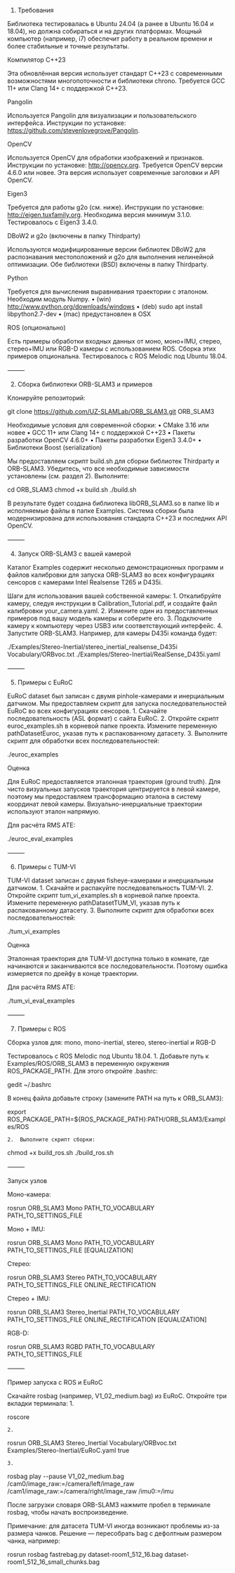 
1. Требования

Библиотека тестировалась в Ubuntu 24.04 (а ранее в Ubuntu 16.04 и 18.04), но должна собираться и на других платформах.
Мощный компьютер (например, i7) обеспечит работу в реальном времени и более стабильные и точные результаты.

Компилятор C++23

Эта обновлённая версия использует стандарт C++23 с современными возможностями многопоточности и библиотеки chrono.
Требуется GCC 11+ или Clang 14+ с поддержкой C++23.

Pangolin

Используется Pangolin для визуализации и пользовательского интерфейса.
Инструкции по установке: https://github.com/stevenlovegrove/Pangolin.

OpenCV

Используется OpenCV для обработки изображений и признаков.
Инструкции по установке: http://opencv.org.
Требуется OpenCV версии 4.6.0 или новее. Эта версия использует современные заголовки и API OpenCV.

Eigen3

Требуется для работы g2o (см. ниже).
Инструкции по установке: http://eigen.tuxfamily.org.
Необходима версия минимум 3.1.0. Тестировалось с Eigen3 3.4.0.

DBoW2 и g2o (включены в папку Thirdparty)

Используются модифицированные версии библиотек DBoW2 для распознавания местоположений и g2o для выполнения нелинейной оптимизации.
Обе библиотеки (BSD) включены в папку Thirdparty.

Python

Требуется для вычисления выравнивания траектории с эталоном.
Необходим модуль Numpy.
	•	(win) http://www.python.org/downloads/windows
	•	(deb) sudo apt install libpython2.7-dev
	•	(mac) предустановлен в OSX

ROS (опционально)

Есть примеры обработки входных данных от моно, моно+IMU, стерео, стерео+IMU или RGB-D камеры с использованием ROS. Сборка этих примеров опциональна.
Тестировалось с ROS Melodic под Ubuntu 18.04.

⸻

2. Сборка библиотеки ORB-SLAM3 и примеров

Клонируйте репозиторий:

git clone https://github.com/UZ-SLAMLab/ORB_SLAM3.git ORB_SLAM3

Необходимые условия для современной сборки:
	•	CMake 3.16 или новее
	•	GCC 11+ или Clang 14+ с поддержкой C++23
	•	Пакеты разработки OpenCV 4.6.0+
	•	Пакеты разработки Eigen3 3.4.0+
	•	Библиотеки Boost (serialization)

Мы предоставляем скрипт build.sh для сборки библиотек Thirdparty и ORB-SLAM3.
Убедитесь, что все необходимые зависимости установлены (см. раздел 2). Выполните:

cd ORB_SLAM3
chmod +x build.sh
./build.sh

В результате будет создана библиотека libORB_SLAM3.so в папке lib и исполняемые файлы в папке Examples.
Система сборки была модернизирована для использования стандарта C++23 и последних API OpenCV.

⸻

4. Запуск ORB-SLAM3 с вашей камерой

Каталог Examples содержит несколько демонстрационных программ и файлов калибровки для запуска ORB-SLAM3 во всех конфигурациях сенсоров с камерами Intel Realsense T265 и D435i.

Шаги для использования вашей собственной камеры:
	1.	Откалибруйте камеру, следуя инструкции в Calibration_Tutorial.pdf, и создайте файл калибровки your_camera.yaml.
	2.	Измените один из предоставленных примеров под вашу модель камеры и соберите его.
	3.	Подключите камеру к компьютеру через USB3 или соответствующий интерфейс.
	4.	Запустите ORB-SLAM3. Например, для камеры D435i команда будет:

./Examples/Stereo-Inertial/stereo_inertial_realsense_D435i Vocabulary/ORBvoc.txt ./Examples/Stereo-Inertial/RealSense_D435i.yaml



⸻

5. Примеры с EuRoC

EuRoC dataset был записан с двумя pinhole-камерами и инерциальным датчиком. Мы предоставляем скрипт для запуска последовательностей EuRoC во всех конфигурациях сенсоров.
	1.	Скачайте последовательность (ASL формат) с сайта EuRoC.
	2.	Откройте скрипт euroc_examples.sh в корневой папке проекта. Измените переменную pathDatasetEuroc, указав путь к распакованному датасету.
	3.	Выполните скрипт для обработки всех последовательностей:

./euroc_examples



Оценка

Для EuRoC предоставляется эталонная траектория (ground truth). Для чисто визуальных запусков траектория центрируется в левой камере, поэтому мы предоставляем трансформацию эталона в систему координат левой камеры. Визуально-инерциальные траектории используют эталон напрямую.

Для расчёта RMS ATE:

./euroc_eval_examples


⸻

6. Примеры с TUM-VI

TUM-VI dataset записан с двумя fisheye-камерами и инерциальным датчиком.
	1.	Скачайте и распакуйте последовательность TUM-VI.
	2.	Откройте скрипт tum_vi_examples.sh в корневой папке проекта. Измените переменную pathDatasetTUM_VI, указав путь к распакованному датасету.
	3.	Выполните скрипт для обработки всех последовательностей:

./tum_vi_examples



Оценка

Эталонная траектория для TUM-VI доступна только в комнате, где начинаются и заканчиваются все последовательности. Поэтому ошибка измеряется по дрейфу в конце траектории.

Для расчёта RMS ATE:

./tum_vi_eval_examples


⸻

7. Примеры с ROS

Сборка узлов для: mono, mono-inertial, stereo, stereo-inertial и RGB-D

Тестировалось с ROS Melodic под Ubuntu 18.04.
	1.	Добавьте путь к Examples/ROS/ORB_SLAM3 в переменную окружения ROS_PACKAGE_PATH. Для этого откройте .bashrc:

gedit ~/.bashrc

В конец файла добавьте строку (замените PATH на путь к ORB_SLAM3):

export ROS_PACKAGE_PATH=${ROS_PACKAGE_PATH}:PATH/ORB_SLAM3/Examples/ROS


	2.	Выполните скрипт сборки:

chmod +x build_ros.sh
./build_ros.sh



⸻

Запуск узлов

Моно-камера:

rosrun ORB_SLAM3 Mono PATH_TO_VOCABULARY PATH_TO_SETTINGS_FILE

Моно + IMU:

rosrun ORB_SLAM3 Mono PATH_TO_VOCABULARY PATH_TO_SETTINGS_FILE [EQUALIZATION]	

Стерео:

rosrun ORB_SLAM3 Stereo PATH_TO_VOCABULARY PATH_TO_SETTINGS_FILE ONLINE_RECTIFICATION

Стерео + IMU:

rosrun ORB_SLAM3 Stereo_Inertial PATH_TO_VOCABULARY PATH_TO_SETTINGS_FILE ONLINE_RECTIFICATION [EQUALIZATION]	

RGB-D:

rosrun ORB_SLAM3 RGBD PATH_TO_VOCABULARY PATH_TO_SETTINGS_FILE


⸻

Пример запуска с ROS и EuRoC

Скачайте rosbag (например, V1_02_medium.bag) из EuRoC. Откройте три вкладки терминала:
	1.	

roscore

	2.	

rosrun ORB_SLAM3 Stereo_Inertial Vocabulary/ORBvoc.txt Examples/Stereo-Inertial/EuRoC.yaml true

	3.	

rosbag play --pause V1_02_medium.bag /cam0/image_raw:=/camera/left/image_raw /cam1/image_raw:=/camera/right/image_raw /imu0:=/imu

После загрузки словаря ORB-SLAM3 нажмите пробел в терминале rosbag, чтобы начать воспроизведение.

Примечание: для датасета TUM-VI иногда возникают проблемы из-за размера чанков. Решение — пересобрать bag с дефолтным размером чанка, например:

rosrun rosbag fastrebag.py dataset-room1_512_16.bag dataset-room1_512_16_small_chunks.bag
